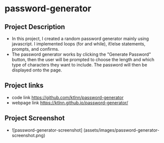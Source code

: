 # password-generator

## Project Description 
- In this project, I created a random password generator mainly using javascript. I implemented loops (for and while), if/else statements, prompts, and confirms. 
- The password generator works by clicking the "Generate Password" button, then the user will be prompted to choose the length and which type of characters they want to include. 
The password will then be displayed onto the page. 

## Project links 
- code link https://github.com/ktlnn/password-generator
- webpage link https://ktlnn.github.io/password-generator/

## Project Screenshot 
- ![password-generator-screenshot] (assets/images/password-generator-screenshot.png)